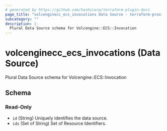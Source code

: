```yaml
---
# generated by https://github.com/hashicorp/terraform-plugin-docs
page_title: "volcenginecc_ecs_invocations Data Source - terraform-provider-volcenginecc"
subcategory: ""
description: |-
  Plural Data Source schema for Volcengine::ECS::Invocation
---
```


# volcenginecc_ecs_invocations (Data Source)

Plural Data Source schema for Volcengine::ECS::Invocation



<!-- schema generated by tfplugindocs -->
## Schema

### Read-Only

- `id` (String) Uniquely identifies the data source.
- `ids` (Set of String) Set of Resource Identifiers.
